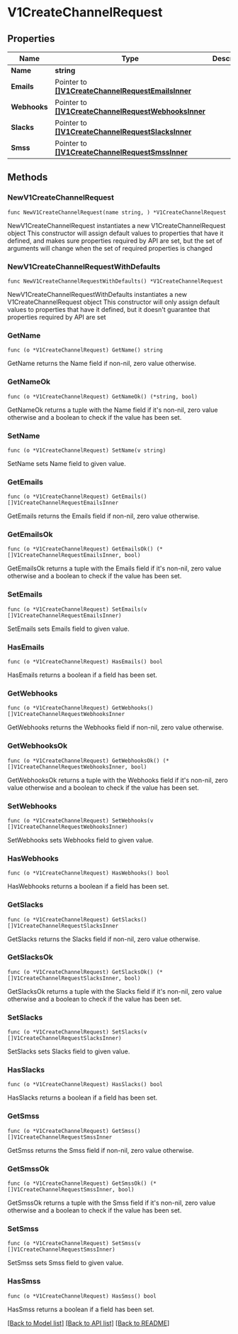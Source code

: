 # V1CreateChannelRequest

## Properties

Name | Type | Description | Notes
------------ | ------------- | ------------- | -------------
**Name** | **string** |  | 
**Emails** | Pointer to [**[]V1CreateChannelRequestEmailsInner**](V1CreateChannelRequestEmailsInner.md) |  | [optional] 
**Webhooks** | Pointer to [**[]V1CreateChannelRequestWebhooksInner**](V1CreateChannelRequestWebhooksInner.md) |  | [optional] 
**Slacks** | Pointer to [**[]V1CreateChannelRequestSlacksInner**](V1CreateChannelRequestSlacksInner.md) |  | [optional] 
**Smss** | Pointer to [**[]V1CreateChannelRequestSmssInner**](V1CreateChannelRequestSmssInner.md) |  | [optional] 

## Methods

### NewV1CreateChannelRequest

`func NewV1CreateChannelRequest(name string, ) *V1CreateChannelRequest`

NewV1CreateChannelRequest instantiates a new V1CreateChannelRequest object
This constructor will assign default values to properties that have it defined,
and makes sure properties required by API are set, but the set of arguments
will change when the set of required properties is changed

### NewV1CreateChannelRequestWithDefaults

`func NewV1CreateChannelRequestWithDefaults() *V1CreateChannelRequest`

NewV1CreateChannelRequestWithDefaults instantiates a new V1CreateChannelRequest object
This constructor will only assign default values to properties that have it defined,
but it doesn't guarantee that properties required by API are set

### GetName

`func (o *V1CreateChannelRequest) GetName() string`

GetName returns the Name field if non-nil, zero value otherwise.

### GetNameOk

`func (o *V1CreateChannelRequest) GetNameOk() (*string, bool)`

GetNameOk returns a tuple with the Name field if it's non-nil, zero value otherwise
and a boolean to check if the value has been set.

### SetName

`func (o *V1CreateChannelRequest) SetName(v string)`

SetName sets Name field to given value.


### GetEmails

`func (o *V1CreateChannelRequest) GetEmails() []V1CreateChannelRequestEmailsInner`

GetEmails returns the Emails field if non-nil, zero value otherwise.

### GetEmailsOk

`func (o *V1CreateChannelRequest) GetEmailsOk() (*[]V1CreateChannelRequestEmailsInner, bool)`

GetEmailsOk returns a tuple with the Emails field if it's non-nil, zero value otherwise
and a boolean to check if the value has been set.

### SetEmails

`func (o *V1CreateChannelRequest) SetEmails(v []V1CreateChannelRequestEmailsInner)`

SetEmails sets Emails field to given value.

### HasEmails

`func (o *V1CreateChannelRequest) HasEmails() bool`

HasEmails returns a boolean if a field has been set.

### GetWebhooks

`func (o *V1CreateChannelRequest) GetWebhooks() []V1CreateChannelRequestWebhooksInner`

GetWebhooks returns the Webhooks field if non-nil, zero value otherwise.

### GetWebhooksOk

`func (o *V1CreateChannelRequest) GetWebhooksOk() (*[]V1CreateChannelRequestWebhooksInner, bool)`

GetWebhooksOk returns a tuple with the Webhooks field if it's non-nil, zero value otherwise
and a boolean to check if the value has been set.

### SetWebhooks

`func (o *V1CreateChannelRequest) SetWebhooks(v []V1CreateChannelRequestWebhooksInner)`

SetWebhooks sets Webhooks field to given value.

### HasWebhooks

`func (o *V1CreateChannelRequest) HasWebhooks() bool`

HasWebhooks returns a boolean if a field has been set.

### GetSlacks

`func (o *V1CreateChannelRequest) GetSlacks() []V1CreateChannelRequestSlacksInner`

GetSlacks returns the Slacks field if non-nil, zero value otherwise.

### GetSlacksOk

`func (o *V1CreateChannelRequest) GetSlacksOk() (*[]V1CreateChannelRequestSlacksInner, bool)`

GetSlacksOk returns a tuple with the Slacks field if it's non-nil, zero value otherwise
and a boolean to check if the value has been set.

### SetSlacks

`func (o *V1CreateChannelRequest) SetSlacks(v []V1CreateChannelRequestSlacksInner)`

SetSlacks sets Slacks field to given value.

### HasSlacks

`func (o *V1CreateChannelRequest) HasSlacks() bool`

HasSlacks returns a boolean if a field has been set.

### GetSmss

`func (o *V1CreateChannelRequest) GetSmss() []V1CreateChannelRequestSmssInner`

GetSmss returns the Smss field if non-nil, zero value otherwise.

### GetSmssOk

`func (o *V1CreateChannelRequest) GetSmssOk() (*[]V1CreateChannelRequestSmssInner, bool)`

GetSmssOk returns a tuple with the Smss field if it's non-nil, zero value otherwise
and a boolean to check if the value has been set.

### SetSmss

`func (o *V1CreateChannelRequest) SetSmss(v []V1CreateChannelRequestSmssInner)`

SetSmss sets Smss field to given value.

### HasSmss

`func (o *V1CreateChannelRequest) HasSmss() bool`

HasSmss returns a boolean if a field has been set.


[[Back to Model list]](../README.md#documentation-for-models) [[Back to API list]](../README.md#documentation-for-api-endpoints) [[Back to README]](../README.md)


